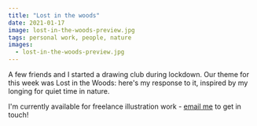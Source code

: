 ```yaml
---
title: "Lost in the woods"
date: 2021-01-17
image: lost-in-the-woods-preview.jpg
tags: personal work, people, nature
images:
  - lost-in-the-woods-preview.jpg
---
```


A few friends and I started a drawing club during lockdown. Our theme for this week was Lost in the Woods: here's my response to it, inspired by my longing for quiet time in nature.

I'm currently available for freelance illustration work - [email me](mailto:vicky.hughes@hotmail.com) to get in touch!